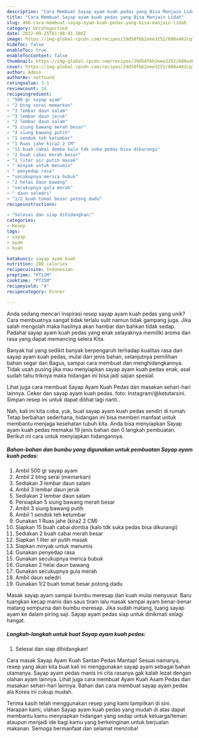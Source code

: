 ```yaml
---
description: "Cara Membuat Sayap ayam kuah pedas yang Bisa Manjain Lidah"
title: "Cara Membuat Sayap ayam kuah pedas yang Bisa Manjain Lidah"
slug: 466-cara-membuat-sayap-ayam-kuah-pedas-yang-bisa-manjain-lidah
category: Uncategorized
date: 2022-09-25T01:08:41.506Z
image: https://img-global.cpcdn.com/recipes/29d50fbb2eee3252/680x482cq70/sayap-ayam-kuah-pedas-foto-resep-utama.jpg
hideToc: false
enableToc: true
enableTocContent: false
thumbnail: https://img-global.cpcdn.com/recipes/29d50fbb2eee3252/680x482cq70/sayap-ayam-kuah-pedas-foto-resep-utama.jpg
cover: https://img-global.cpcdn.com/recipes/29d50fbb2eee3252/680x482cq70/sayap-ayam-kuah-pedas-foto-resep-utama.jpg
author: Admin
authorAv: notfound
ratingvalue: 3.1
reviewcount: 14
recipeingredient:
- "500 gr sayap ayam"
- "2 btng serai memarkan"
- "3 lembar daun salam"
- "3 lembar daun jeruk"
- "2 lembar daun salam"
- "5 siung bawang merah besar"
- "3 siung bawang putih"
- "1 sendok teh ketumbar"
- "1 Ruas jahe kira2 2 CM"
- "15 buah cabai domba kalo tdk suka pedas bisa dikurangi"
- "2 buah cabai merah besar"
- "1 liter air putih masak"
- " minyak untuk menumis"
- " penyedap rasa"
- "secukupnya merica bubuk"
- "2 helai daun bawang"
- "secukupnya gula merah"
- " daun seledri"
- "1/2 buah tomat besar potong dadu"
recipeinstructions:

- "Selesai dan siap dihidangkan!"
categories:
- Resep
tags:
- sayap
- ayam
- kuah

katakunci: sayap ayam kuah 
nutrition: 208 calories
recipecuisine: Indonesian
preptime: "PT12M"
cooktime: "PT35M"
recipeyield: "4"
recipecategory: Dinner

---
```





Anda sedang mencari inspirasi resep sayap ayam kuah pedas yang unik? Cara membuatnya sangat tidak terlalu sulit namun tidak gampang juga. Jika salah mengolah maka hasilnya akan hambar dan bahkan tidak sedap. Padahal sayap ayam kuah pedas yang enak selayaknya memiliki aroma dan rasa yang dapat memancing selera Kita.





Banyak hal yang sedikit banyak berpengaruh terhadap kualitas rasa dari sayap ayam kuah pedas, mulai dari jenis bahan, selanjutnya pemilihan bahan segar dan Bagus, sampai cara membuat dan menghidangkannya. Tidak usah pusing jika mau menyiapkan sayap ayam kuah pedas enak,      asal sudah tahu triknya maka hidangan ini bisa jadi sajian spesial.














Lihat juga cara membuat Sayap Ayam Kuah Pedas dan masakan sehari-hari lainnya. Ceker dan sayap ayam kuah pedas. foto: Instagram/@ketutarsini. Simpan resep ini untuk dapat dilihat lagi nanti..






Nah, kali ini kita coba, yuk, buat sayap ayam kuah pedas sendiri di rumah. Tetap berbahan sederhana, hidangan ini bisa memberi manfaat untuk membantu menjaga kesehatan tubuh kita. Anda bisa menyiapkan Sayap ayam kuah pedas memakai 19 jenis bahan dan 0 langkah pembuatan. Berikut ini cara untuk menyiapkan hidangannya.

<!--inarticleads1-->

##### Bahan-bahan dan bumbu yang digunakan untuk pembuatan Sayap ayam kuah pedas:

1. Ambil 500 gr sayap ayam
1. Ambil 2 btng serai (memarkan)
1. Sediakan 3 lembar daun salam
1. Ambil 3 lembar daun jeruk
1. Sediakan 2 lembar daun salam
1. Persiapkan 5 siung bawang merah besar
1. Ambil 3 siung bawang putih
1. Ambil 1 sendok teh ketumbar
1. Gunakan 1 Ruas jahe (kira2 2 CM)
1. Siapkan 15 buah cabai domba (kalo tdk suka pedas bisa dikurangi)
1. Sediakan 2 buah cabai merah besar
1. Siapkan 1 liter air putih masak
1. Siapkan  minyak untuk menumis
1. Gunakan  penyedap rasa
1. Gunakan secukupnya merica bubuk
1. Gunakan 2 helai daun bawang
1. Gunakan secukupnya gula merah
1. Ambil  daun seledri
1. Gunakan 1/2 buah tomat besar potong dadu


Masak sayap ayam sampai bumbu meresap dan kuah mulai menyusut. Baru tuangkan kecap manis dan saus tiram lalu masak sampai ayam benar-benar matang sempurna dan bumbu meresap. Jika sudah matang, tuang sayap ayam ke dalam piring saji. Sayap ayam pedas siap untuk dinikmati selagi hangat. 

<!--inarticleads2-->

##### Langkah-langkah untuk buat Sayap ayam kuah pedas:


1. Selesai dan siap dihidangkan!

Cara masak Sayap Ayam Kuah Santan Pedas Mantap! Sesuai namanya, resep yang akan kita buat kali ini menggunakan sayap ayam sebagai bahan utamanya. Sayap ayam pedas manis ini cita rasanya gak kalah lezat dengan olahan ayam lainnya. Lihat juga cara membuat Ayam Kuah Asam Pedas dan masakan sehari-hari lainnya. Bahan dan cara membuat sayap ayam pedas ala Korea ini cukup mudah. 

Terima kasih telah menggunakan resep yang kami tampilkan di sini. Harapan kami, olahan Sayap ayam kuah pedas yang mudah di atas dapat membantu kamu menyiapkan hidangan yang sedap untuk keluarga/teman ataupun menjadi ide bagi kamu yang berkeinginan untuk berjualan makanan. Semoga bermanfaat dan selamat mencoba!
